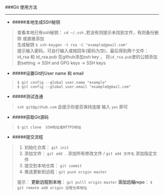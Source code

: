 ###Git 使用方法
***

* #####本地生成SSH秘钥
> 查看本地已有ssh秘钥： `cd ~/.ssh` ,若没有则提示未找到文件，有则备份删除 或直接添加<br>
> 生成秘钥 `$ ssh-keygen -t rsa -C "example@gmail.com"`<br>
> 提示输入密码，可自行输入或按回车(密码为空)，最后得到两个文件：id_rsa 和 id_rsa.pub
> 在github添加ssh key ， 将`id_rsa.pub`里的公钥添加到setting -> SSH and GPG keys -> SSH keys


* #####设置Git的User name 和 email
> `$ git config --global user.name "example"`<br>
> `$ git config --global user.email "example@gmail.com"`

* #####测试连通
> `ssh git@github.com`  会提示你是否保持连接 输入 `yes` 即可

* #####获取Git源码
> `$ git clone  SSH地址或HTTPS地址`

* #####提交流程
> 1. 初始化仓库： `git init`
> 2. 添加文件： `git add .` 添加所有修改文件 / `git add 文件名` 添加指定文件
> 3. 提交到本地仓库： `git commit` 
> 4. 推送更新到远程：`git push origin master`
> 
> 提示：
> **更新远程到本地**： `git pulll origin master`
> **添加远端repo**： `$ git remote add origin 远程仓库地址`